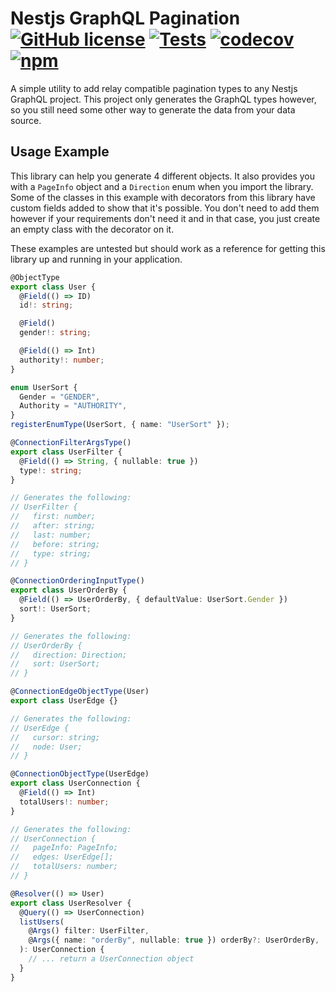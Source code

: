 # Nestjs GraphQL Pagination [![GitHub license](https://img.shields.io/github/license/dotellie/nestjs-graphql-pagination?style=flat)](https://github.com/dotellie/nestjs-graphql-pagination/blob/master/LICENSE) [![Tests](https://github.com/dotellie/nestjs-graphql-pagination/workflows/CI/badge.svg)](https://github.com/dotellie/nestjs-graphql-pagination/actions) [![codecov](https://codecov.io/gh/dotellie/nestjs-graphql-pagination/branch/master/graph/badge.svg)](https://codecov.io/gh/dotellie/nestjs-graphql-pagination) [![npm](https://img.shields.io/npm/v/nestjs-graphql-pagination)](https://www.npmjs.com/package/nestjs-graphql-pagination)

A simple utility to add relay compatible pagination types to any Nestjs GraphQL project. This
project only generates the GraphQL types however, so you still need some other way to generate the
data from your data source.

## Usage Example

This library can help you generate 4 different objects. It also provides you with a `PageInfo`
object and a `Direction` enum when you import the library. Some of the classes in this example with
decorators from this library have custom fields added to show that it's possible. You don't need to
add them however if your requirements don't need it and in that case, you just create an empty class
with the decorator on it.

These examples are untested but should work as a reference for getting this library up and running
in your application.

```typescript
@ObjectType
export class User {
  @Field(() => ID)
  id!: string;

  @Field()
  gender!: string;

  @Field(() => Int)
  authority!: number;
}

enum UserSort {
  Gender = "GENDER",
  Authority = "AUTHORITY",
}
registerEnumType(UserSort, { name: "UserSort" });

@ConnectionFilterArgsType()
export class UserFilter {
  @Field(() => String, { nullable: true })
  type!: string;
}

// Generates the following:
// UserFilter {
//   first: number;
//   after: string;
//   last: number;
//   before: string;
//   type: string;
// }

@ConnectionOrderingInputType()
export class UserOrderBy {
  @Field(() => UserOrderBy, { defaultValue: UserSort.Gender })
  sort!: UserSort;
}

// Generates the following:
// UserOrderBy {
//   direction: Direction;
//   sort: UserSort;
// }

@ConnectionEdgeObjectType(User)
export class UserEdge {}

// Generates the following:
// UserEdge {
//   cursor: string;
//   node: User;
// }

@ConnectionObjectType(UserEdge)
export class UserConnection {
  @Field(() => Int)
  totalUsers!: number;
}

// Generates the following:
// UserConnection {
//   pageInfo: PageInfo;
//   edges: UserEdge[];
//   totalUsers: number;
// }
```

```typescript
@Resolver(() => User)
export class UserResolver {
  @Query(() => UserConnection)
  listUsers(
    @Args() filter: UserFilter,
    @Args({ name: "orderBy", nullable: true }) orderBy?: UserOrderBy,
  ): UserConnection {
    // ... return a UserConnection object
  }
}
```
